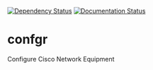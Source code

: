 [![Dependency Status](https://gemnasium.com/badges/github.com/WilliamMarti/confgr.svg)](https://gemnasium.com/github.com/WilliamMarti/confgr)
[![Documentation Status](https://readthedocs.org/projects/confgr/badge/?version=latest)](http://confgr.readthedocs.io/en/latest/?badge=latest)



# confgr
Configure Cisco Network Equipment
